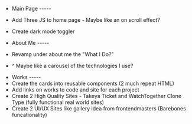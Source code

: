 - Main Page -----

* Add Three JS to home page - Maybe like an on scroll effect?
<!-- * Add Button on home page that takes directly to works -->

* Create dark mode toggler

- About Me -----

- Revamp under about me the "What I Do?"
- ^ Maybe like a carousel of the technologies I use?
<!-- - Find a better profile photo and about me photo -->

- Works -----
- Create the cards into reusable components (2 much repeat HTML)
- Add links on works to code and site for each project
- Create 2 High Quality Sites - Takeya Ticket and WatchTogether Clone Type (fully functional real world sites)
- Create 2 UI/UX Sites like gallery idea from frontendmasters (Barebones funcationality)
